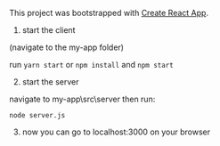 This project was bootstrapped with [Create React App](https://github.com/facebook/create-react-app).

1. start the client

(navigate to the my-app folder)

run `yarn start` or `npm install` and `npm start`

2. start the server

navigate to my-app\src\server then run:

`node server.js`

3. now you can go to localhost:3000 on your browser
